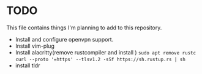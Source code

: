 # TODO
This file contains things I'm planning to add to this repository.

- Install and configure openvpn support.
- Install vim-plug
- Install alacritty(remove rustcompiler and install )
    `sudo apt remove rustc`
    `curl --proto '=https' --tlsv1.2 -sSf https://sh.rustup.rs | sh`
- install tldr
